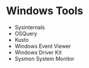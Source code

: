 # Windows Tools

- Sysinternals
- OSQuery
- Kusto
- Windows Event Viewer
- Windows Driver Kit
- Sysmon System Monitor